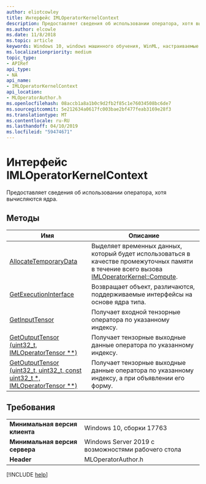 ```yaml
---
author: eliotcowley
title: Интерфейс IMLOperatorKernelContext
description: Предоставляет сведения об использовании оператора, хотя вычисляются ядра.
ms.author: elcowle
ms.date: 11/8/2018
ms.topic: article
keywords: Windows 10, windows машинного обучения, WinML, настраиваемые операторы, IMLOperatorKernelContext
ms.localizationpriority: medium
topic_type:
- APIRef
api_type:
- NA
api_name:
- IMLOperatorKernelContext
api_location:
- MLOperatorAuthor.h
ms.openlocfilehash: 08accb1a8a1b0c9d2fb2f85c1e76034508bc6de7
ms.sourcegitcommit: 5e212634a0617fc003bae2bf477feab3169e28f3
ms.translationtype: MT
ms.contentlocale: ru-RU
ms.lasthandoff: 04/10/2019
ms.locfileid: "59474671"
---
```

# <a name="imloperatorkernelcontext-interface"></a>Интерфейс IMLOperatorKernelContext

Предоставляет сведения об использовании оператора, хотя вычисляются ядра.

## <a name="methods"></a>Методы

| Имя | Описание |
|------|-------------|
| [AllocateTemporaryData](IMLOperatorKernelContext_AllocateTemporaryData.md) | Выделяет временных данных, который будет использоваться в качестве промежуточных памяти в течение всего вызова [IMLOperatorKernel::Compute](IMLOperatorKernel_Compute.md). |
| [GetExecutionInterface](IMLOperatorKernelContext_GetExecutionInterface.md) | Возвращает объект, различаются, поддерживаемые интерфейсы на основе ядра типа. |
| [GetInputTensor](IMLOperatorKernelContext_GetInputTensor.md) | Получает входной тензорные оператора по указанному индексу. |
| [GetOutputTensor (uint32_t, IMLOperatorTensor **)](IMLOperatorKernelContext_GetOutputTensor.md#GetOutputTensor1) | Получает тензорные выходные данные оператора по указанному индексу. |
| [GetOutputTensor (uint32_t, uint32_t, const uint32_t *, IMLOperatorTensor **)](IMLOperatorKernelContext_GetOutputTensor.md#GetOutputTensor2) | Получает тензорные выходные данные оператора по указанному индексу, а при объявлении его форму. |

## <a name="requirements"></a>Требования

| | |
|-|-|
| **Минимальная версия клиента** | Windows 10, сборки 17763 |
| **Минимальная версия сервера** | Windows Server 2019 с возможностями рабочего стола |
| **Header** | MLOperatorAuthor.h |

[!INCLUDE [help](../includes/get-help.md)]
